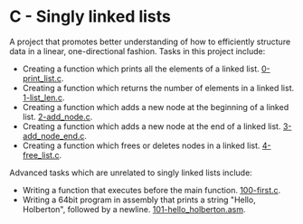 # C - Singly linked lists
A project that promotes better understanding of how to efficiently structure data in a linear, one-directional fashion. Tasks in this project include:
* Creating a function which prints all the elements of a linked list. [0-print_list.c](https://github.com/Yusuf-R/alx-low_level_programming/blob/main/0x12-singly_linked_lists/0-print_list.c).
* Creating a function which returns the number of elements in a linked list. [1-list_len.c](https://github.com/Yusuf-R/alx-low_level_programming/blob/main/0x12-singly_linked_lists/1-list_len.c).
* Creating a function which adds a new node at the beginning of a linked list. [2-add_node.c](https://github.com/Yusuf-R/alx-low_level_programming/blob/main/0x12-singly_linked_lists/2-add_node.c).
* Creating a function which adds a new node at the end of a linked list. [3-add_node_end.c](https://github.com/Yusuf-R/alx-low_level_programming/blob/main/0x12-singly_linked_lists/3-add_node_end.c).
* Creating a function which frees or deletes nodes in a linked list. [4-free_list.c](https://github.com/Yusuf-R/alx-low_level_programming/blob/main/0x12-singly_linked_lists/4-free_list.c).

Advanced tasks which are unrelated to singly linked lists include:
* Writing a function that executes before the main function. [100-first.c](https://github.com/Yusuf-R/alx-low_level_programming/blob/main/0x12-singly_linked_lists/100-first.c).
* Writing a 64bit program in assembly that prints a string "Hello, Holberton", followed by a newline. [101-hello_holberton.asm](https://github.com/Yusuf-R/alx-low_level_programming/blob/main/0x12-singly_linked_lists/101-hello_holberton.asm).
